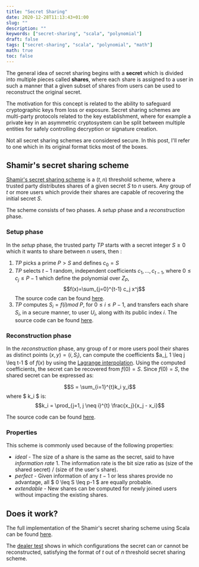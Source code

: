 ```yaml
---
title: "Secret Sharing"
date: 2020-12-28T11:13:43+01:00
slug: ""
description: ""
keywords: ["secret-sharing", "scala", "polynomial"]
draft: false
tags: ["secret-sharing", "scala", "polynomial", "math"]
math: true
toc: false
---
```


The general idea of secret sharing begins with a __secret__ which is divided into multiple pieces called __shares__, where each share is assigned to a user in such a manner that a given subset of shares from users can be used to reconstruct the original secret.

The motivation for this concept is related to the ability to safeguard cryptographic keys from loss or exposure. Secret sharing schemes are multi-party protocols related to the key establishment, where for example a private key in an asymmetric cryptosystem can be split between multiple entities for safely controlling decryption or signature creation.

Not all secret sharing schemes are considered secure. In this post, I'll refer to one which in its original format ticks most of the boxes. 

## Shamir's secret sharing scheme
[Shamir's secret sharing scheme](https://dl.acm.org/doi/abs/10.1145/359168.359176) is a $(t,n)$ threshold scheme, where a trusted party distributes shares of a given secret $S$ to $n$ users. Any group of $t$ or more users which provide their shares are capable of recovering the initial secret $S$.


The scheme consists of two phases. A *setup* phase and a *reconstruction* phase. 

### Setup phase
In the *setup* phase, the trusted party $TP$ starts with a secret integer $S \geq 0$ which it wants to share between $n$ users, then : 
1. $TP$ picks a prime $P \gt S$ and defines $c_0=S$
2. $TP$ selects $t-1$ random, independent coefficients $c_1,\dots,c_{t-1}$, where $0 \leq c_j \leq P-1$ which define the polynomial over $Z_P$, $$f(x)=\sum_{j=0}^{t-1} c_j x^j$$
 The source code can be found [here](https://github.com/alexgb1/secret-sharing/blob/main/src/main/scala/org/example/secretsharing/shamir/ShamirSecretSharingScheme.scala#L48).
3. $TP$ computes $S_i=f(i) mod \ P$, for $0 \leq i \leq P-1$, and transfers each share $S_i$, in a secure manner, to user $U_i$, along with its public index $i$. The source code can be found [here](https://github.com/alexgb1/secret-sharing/blob/main/src/main/scala/org/example/secretsharing/shamir/ShamirSecretSharingScheme.scala#L14).

### Reconstruction phase
In the *reconstruction* phase, any group of $t$ or more users pool their shares as distinct points $(x, y) = (i, S_i)$, can compute the coefficients $a_j, 1 \leq j \leq t-1 $ of $f(x)$ by using the [Lagrange interpolation](https://en.wikipedia.org/wiki/Lagrange_polynomial). Using the computed coefficients, the secret can be recovered from $f(0) = S$. Since $f(0) = S$, the shared secret can be expressed as:

 $$S = \sum_{i=1}^{t}k_i y_i$$ where $ k_i $ is: $$k_i = \prod_{j=1, j \neq i}^{t} \frac{x_j}{x_j - x_i}$$

The source code can be found [here](https://github.com/alexgb1/secret-sharing/blob/main/src/main/scala/org/example/secretsharing/shamir/ShamirSecretSharingScheme.scala#L22).
### Properties
This scheme is commonly used because of the following properties:
* *ideal* - The size of a share is the same as the secret, said to have *information rate* 1. The information rate is the bit size ratio as (size of the shared secret) / (size of the user's share).
* *perfect* - Given information of any $t-1$ or less shares provide no advantage, all $
0 \leq S \leq p-1 $ are equally probable.
* *extendable* - New shares can be computed for newly joined users without impacting the existing shares.


## Does it work?

The full implementation of the Shamir's secret sharing scheme using Scala can be found [here](https://github.com/alexgb1/secret-sharing).

The [dealer test](https://github.com/alexgb1/secret-sharing/blob/main/src/test/scala/org/example/secretsharing/DealerTest.scala#L11) shows in which configurations the secret can or cannot be reconstructed, satisfying the format of $t$ out of $n$ threshold secret sharing scheme.